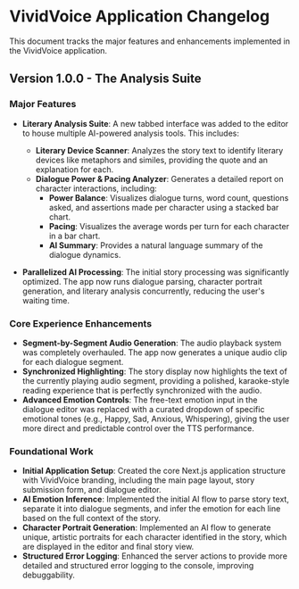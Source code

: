 # VividVoice Application Changelog

This document tracks the major features and enhancements implemented in the VividVoice application.

## Version 1.0.0 - The Analysis Suite

### Major Features

*   **Literary Analysis Suite**: A new tabbed interface was added to the editor to house multiple AI-powered analysis tools. This includes:
    *   **Literary Device Scanner**: Analyzes the story text to identify literary devices like metaphors and similes, providing the quote and an explanation for each.
    *   **Dialogue Power & Pacing Analyzer**: Generates a detailed report on character interactions, including:
        *   **Power Balance**: Visualizes dialogue turns, word count, questions asked, and assertions made per character using a stacked bar chart.
        *   **Pacing**: Visualizes the average words per turn for each character in a bar chart.
        *   **AI Summary**: Provides a natural language summary of the dialogue dynamics.

*   **Parallelized AI Processing**: The initial story processing was significantly optimized. The app now runs dialogue parsing, character portrait generation, and literary analysis concurrently, reducing the user's waiting time.

### Core Experience Enhancements

*   **Segment-by-Segment Audio Generation**: The audio playback system was completely overhauled. The app now generates a unique audio clip for each dialogue segment.
*   **Synchronized Highlighting**: The story display now highlights the text of the currently playing audio segment, providing a polished, karaoke-style reading experience that is perfectly synchronized with the audio.
*   **Advanced Emotion Controls**: The free-text emotion input in the dialogue editor was replaced with a curated dropdown of specific emotional tones (e.g., Happy, Sad, Anxious, Whispering), giving the user more direct and predictable control over the TTS performance.

### Foundational Work

*   **Initial Application Setup**: Created the core Next.js application structure with VividVoice branding, including the main page layout, story submission form, and dialogue editor.
*   **AI Emotion Inference**: Implemented the initial AI flow to parse story text, separate it into dialogue segments, and infer the emotion for each line based on the full context of the story.
*   **Character Portrait Generation**: Implemented an AI flow to generate unique, artistic portraits for each character identified in the story, which are displayed in the editor and final story view.
*   **Structured Error Logging**: Enhanced the server actions to provide more detailed and structured error logging to the console, improving debuggability.
